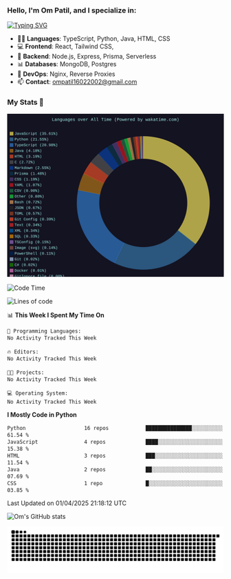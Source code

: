 <h3>Hello, I'm Om Patil, and I specialize in:</h3>

[![Typing SVG](https://readme-typing-svg.demolab.com?font=Fira+Code&pause=1000&color=00F7F6&width=435&lines=Full+Stack+Developer;Node.js+Backend+Developer;React+Frontend+Developer)](https://git.io/typing-svg)

<ul>
  <li>👨‍💻 <strong>Languages</strong>: TypeScript, Python, Java, HTML, CSS</li>
  <li>💻 <strong>Frontend</strong>: React, Tailwind CSS,  </li>
  <li>🦄 <strong>Backend</strong>: Node.js, Express, Prisma, Serverless </li>
  <li>📊 <strong>Databases</strong>: MongoDB, Postgres</li>
  <li>🚀 <strong>DevOps</strong>: Nginx, Reverse Proxies</li>
  <li>📫 <strong>Contact</strong>: <a href="mailto:ompatil16022002@gmail.com">ompatil16022002@gmail.com</a></li>
</ul>


<h3>My Stats 💯</h3>

<img src="wakatime-stats.svg" alt="Wakatime Stats" width="600"/>

<!--  [![Top Langs](https://github-readme-stats.vercel.app/api/top-langs/?username=9OmP&layout=compact&theme=radical)](https://github.com/anuraghazra/github-readme-stats) -->

<!--START_SECTION:waka-->
![Code Time](http://img.shields.io/badge/Code%20Time-133%20hrs%2042%20mins-blue)

![Lines of code](https://img.shields.io/badge/From%20Hello%20World%20I%27ve%20Written-1.5%20million%20lines%20of%20code-blue)

📊 **This Week I Spent My Time On** 

```text
💬 Programming Languages: 
No Activity Tracked This Week

🔥 Editors: 
No Activity Tracked This Week

🐱‍💻 Projects: 
No Activity Tracked This Week

💻 Operating System: 
No Activity Tracked This Week
```

**I Mostly Code in Python** 

```text
Python                   16 repos            ███████████████░░░░░░░░░░   61.54 % 
JavaScript               4 repos             ████░░░░░░░░░░░░░░░░░░░░░   15.38 % 
HTML                     3 repos             ███░░░░░░░░░░░░░░░░░░░░░░   11.54 % 
Java                     2 repos             ██░░░░░░░░░░░░░░░░░░░░░░░   07.69 % 
CSS                      1 repo              █░░░░░░░░░░░░░░░░░░░░░░░░   03.85 % 
```




 Last Updated on 01/04/2025 21:18:12 UTC
<!--END_SECTION:waka-->

![Om's GitHub stats](https://github-readme-stats.vercel.app/api?username=9OmP&show_icons=true&theme=radical)

![snake gif](https://github.com/9OmP/9OmP/blob/output/github-contribution-grid-snake-dark.svg)


